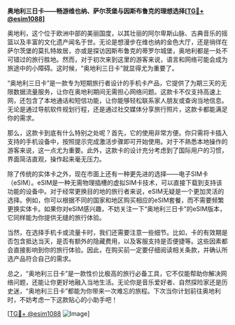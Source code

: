 **奥地利三日卡——畅游维也纳、萨尔茨堡与因斯布鲁克的理想选择[[TG💪+ @esim1088](https://t.me/s/esim1088)]**

奥地利，这个位于欧洲中部的美丽国度，以其壮丽的阿尔卑斯山脉、古典音乐的摇篮以及丰富的文化遗产闻名于世。无论是想漫步在维也纳的金色大厅，还是徜徉在萨尔茨堡的莫扎特故居，亦或是探访因斯布鲁克的蒂罗尔城堡，奥地利都是一处不可错过的旅行胜地。然而，对于初次来到这里的游客来说，语言和网络可能会成为旅途中的小障碍。这时候，“奥地利三日卡”就显得尤为重要了。

“奥地利三日卡”是一款专为短期旅行者设计的手机卡产品，它提供了为期三天的无限数据流量服务，让你在奥地利期间无需担心网络问题。这款卡不仅支持高速上网，还包含了本地通话和短信功能，让你能够轻松联系家人朋友或查询当地信息。无论是通过导航软件规划行程，还是通过社交媒体分享旅行照片，这款卡都能满足你的需求。

那么，这款卡到底有什么特别之处呢？首先，它的使用非常方便。你只需将卡插入支持的手机设备中，按照提示完成激活步骤即可开始使用。对于不熟悉本地操作的游客来说，这一点尤为重要。此外，这款卡的设计充分考虑到了国际用户的习惯，界面简洁直观，操作起来毫无压力。

除了传统的实体卡之外，现在市面上还有一种更先进的选择——电子SIM卡（eSIM）。eSIM是一种无需物理插槽的虚拟SIM卡技术，可以直接下载到支持该功能的设备中。对于经常更换目的地的旅行者来说，eSIM无疑是一个更加灵活的选择。例如，你可以根据不同的国家和地区购买相应的eSIM套餐，而不需要频繁更换实体卡。如果你对eSIM感兴趣，不妨关注一下“奥地利三日卡”的eSIM版本，它同样能为你提供无缝的旅行体验。

当然，在选择手机卡或流量卡时，我们还需要注意一些细节。比如，卡的有效期是否包含抵达当天，是否有额外的隐藏费用，以及客服支持是否便捷等。这些因素都会直接影响到你的旅行体验。因此，在购买前一定要仔细阅读相关条款，并确认所选产品符合自己的需求。

总之，“奥地利三日卡”是一款性价比极高的旅行必备工具，它不仅能帮助你解决网络问题，还能让你更好地融入当地生活。无论你是音乐爱好者、自然探险家还是历史迷，“奥地利三日卡”都能为你带来一次难忘的旅程。下次当你计划前往奥地利时，不妨考虑一下这款贴心的小助手吧！

[[TG💪+ @esim1088](https://t.me/s/esim1088) ![Image](https://i.postimg.cc/4NQfJmqS/Snipaste-2025-05-13-00-14-12.png)]